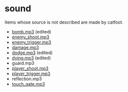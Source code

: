sound
====

Items whose source is not described are made by catfoot.

- [bomb.mp3](https://99sounds.org/free-sound-effects/) (edited)
- [enemy_shoot.mp3](https://99sounds.org/mangling-audio/)
- [enemy_trigger.mp3](https://99sounds.org/mangling-audio/)
- [damage.mp3](https://99sounds.org/mangling-audio/)
- [dodge.mp3](https://otologic.jp/free/se/throw01.html) (edited)
- [dying.mp3](https://99sounds.org/free-sound-effects/) (edited)
- guard.mp3
- [player_shoot.mp3](https://99sounds.org/mangling-audio/)
- [player_trigger.mp3](https://99sounds.org/mangling-audio/)
- reflection.mp3
- [touch_gate.mp3](https://99sounds.org/mangling-audio/)
